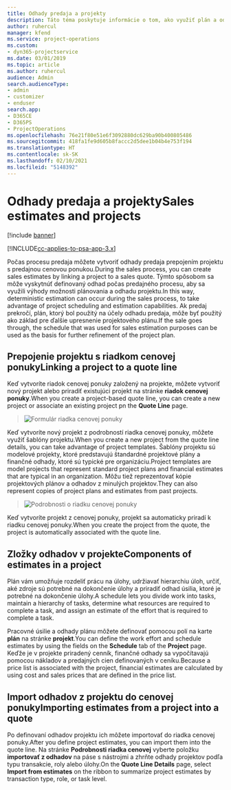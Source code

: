 ```yaml
---
title: Odhady predaja a projekty
description: Táto téma poskytuje informácie o tom, ako využiť plán a odhady v procese predaja.
author: ruhercul
manager: kfend
ms.service: project-operations
ms.custom:
- dyn365-projectservice
ms.date: 03/01/2019
ms.topic: article
ms.author: ruhercul
audience: Admin
search.audienceType:
- admin
- customizer
- enduser
search.app:
- D365CE
- D365PS
- ProjectOperations
ms.openlocfilehash: 76e21f80e51e6f3092880dc629ba90b400805486
ms.sourcegitcommit: 418fa1fe9d605b8faccc2d5dee1b04b4e753f194
ms.translationtype: HT
ms.contentlocale: sk-SK
ms.lasthandoff: 02/10/2021
ms.locfileid: "5148392"
---
```

# <a name="sales-estimates-and-projects"></a><span data-ttu-id="d1e75-103">Odhady predaja a projekty</span><span class="sxs-lookup"><span data-stu-id="d1e75-103">Sales estimates and projects</span></span>

[!include [banner](../includes/psa-now-project-operations.md)]

[!INCLUDE[cc-applies-to-psa-app-3.x](../includes/cc-applies-to-psa-app-3x.md)]

<span data-ttu-id="d1e75-104">Počas procesu predaja môžete vytvoriť odhady predaja prepojením projektu s predajnou cenovou ponukou.</span><span class="sxs-lookup"><span data-stu-id="d1e75-104">During the sales process, you can create sales estimates by linking a project to a sales quote.</span></span> <span data-ttu-id="d1e75-105">Týmto spôsobom sa môže vyskytnúť definovaný odhad počas predajného procesu, aby sa využili výhody možnosti plánovania a odhadu projektu.</span><span class="sxs-lookup"><span data-stu-id="d1e75-105">In this way, deterministic estimation can occur during the sales process, to take advantage of project scheduling and estimation capabilities.</span></span> <span data-ttu-id="d1e75-106">Ak predaj prekročí, plán, ktorý bol použitý na účely odhadu predaja, môže byť použitý ako základ pre ďalšie upresnenie projektového plánu.</span><span class="sxs-lookup"><span data-stu-id="d1e75-106">If the sale goes through, the schedule that was used for sales estimation purposes can be used as the basis for further refinement of the project plan.</span></span>

## <a name="linking-a-project-to-a-quote-line"></a><span data-ttu-id="d1e75-107">Prepojenie projektu s riadkom cenovej ponuky</span><span class="sxs-lookup"><span data-stu-id="d1e75-107">Linking a project to a quote line</span></span>

<span data-ttu-id="d1e75-108">Keď vytvoríte riadok cenovej ponuky založený na projekte, môžete vytvoriť nový projekt alebo priradiť existujúci projekt na stránke **riadok cenovej ponuky**.</span><span class="sxs-lookup"><span data-stu-id="d1e75-108">When you create a project-based quote line, you can create a new project or associate an existing project pn the **Quote Line** page.</span></span> 

> ![Formulár riadka cenovej ponuky](media/project-8.png)
 
<span data-ttu-id="d1e75-110">Keď vytvoríte nový projekt z podrobností riadka cenovej ponuky, môžete využiť šablóny projektu.</span><span class="sxs-lookup"><span data-stu-id="d1e75-110">When you create a new project from the quote line details, you can take advantage of project templates.</span></span> <span data-ttu-id="d1e75-111">Šablóny projektu sú modelové projekty, ktoré predstavujú štandardné projektové plány a finančné odhady, ktoré sú typické pre organizáciu.</span><span class="sxs-lookup"><span data-stu-id="d1e75-111">Project templates are model projects that represent standard project plans and financial estimates that are typical in an organization.</span></span> <span data-ttu-id="d1e75-112">Môžu tiež reprezentovať kópie projektových plánov a odhadov z minulých projektov.</span><span class="sxs-lookup"><span data-stu-id="d1e75-112">They can also represent copies of project plans and estimates from past projects.</span></span>

> ![Podrobnosti o riadku cenovej ponuky](media/project-9.png)
  
<span data-ttu-id="d1e75-114">Keď vytvoríte projekt z cenovej ponuky, projekt sa automaticky priradí k riadku cenovej ponuky.</span><span class="sxs-lookup"><span data-stu-id="d1e75-114">When you create the project from the quote, the project is automatically associated with the quote line.</span></span>

## <a name="components-of-estimates-in-a-project"></a><span data-ttu-id="d1e75-115">Zložky odhadov v projekte</span><span class="sxs-lookup"><span data-stu-id="d1e75-115">Components of estimates in a project</span></span>

<span data-ttu-id="d1e75-116">Plán vám umožňuje rozdeliť prácu na úlohy, udržiavať hierarchiu úloh, určiť, aké zdroje sú potrebné na dokončenie úlohy a priradiť odhad úsilia, ktoré je potrebné na dokončenie úlohy.</span><span class="sxs-lookup"><span data-stu-id="d1e75-116">A schedule lets you divide work into tasks, maintain a hierarchy of tasks, determine what resources are required to complete a task, and assign an estimate of the effort that is required to complete a task.</span></span>

<span data-ttu-id="d1e75-117">Pracovné úsilie a odhady plánu môžete definovať pomocou polí na karte **plán** na stránke **projekt**.</span><span class="sxs-lookup"><span data-stu-id="d1e75-117">You can define the work effort and schedule estimates by using the fields on the **Schedule** tab of the **Project** page.</span></span> <span data-ttu-id="d1e75-118">Keďže je v projekte priradený cenník, finančné odhady sa vypočítavajú pomocou nákladov a predajných cien definovaných v ceníku.</span><span class="sxs-lookup"><span data-stu-id="d1e75-118">Because a price list is associated with the project, financial estimates are calculated by using cost and sales prices that are defined in the price list.</span></span>

## <a name="importing-estimates-from-a-project-into-a-quote"></a><span data-ttu-id="d1e75-119">Import odhadov z projektu do cenovej ponuky</span><span class="sxs-lookup"><span data-stu-id="d1e75-119">Importing estimates from a project into a quote</span></span>

<span data-ttu-id="d1e75-120">Po definovaní odhadov projektu ich môžete importovať do riadka cenovej ponuky.</span><span class="sxs-lookup"><span data-stu-id="d1e75-120">After you define project estimates, you can import them into the quote line.</span></span> <span data-ttu-id="d1e75-121">Na stránke **Podrobnosti riadka cenovej** vyberte položku **importovať z odhadov** na páse s nástrojmi a zhrňte odhady projektov podľa typu transakcie, roly alebo úlohy.</span><span class="sxs-lookup"><span data-stu-id="d1e75-121">On the **Quote Line Details** page, select **Import from estimates** on the ribbon to summarize project estimates by transaction type, role, or task level.</span></span>
